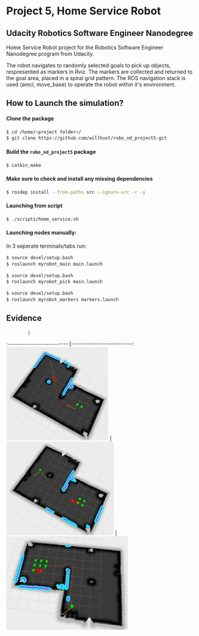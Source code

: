 # Project 5, Home Service Robot
## Udacity Robotics Software Engineer Nanodegree
Home Service Robot project for the Robotics Software Engineer Nanodegree program from Udacity.

The robot navigates to randomly selected goals to pick up objects, respresented as markers in Rviz. The markers are collected and returned to the goal area, placed in a spiral grid pattern.
The ROS navigation stack is used (amcl, move_base) to operate the robot within it's environment. 

## How to Launch the simulation?
#### Clone the package
```sh
$ cd /home/<project folder>/ 
$ git clone https://github.com/willhunt/robo_nd_project5.git
```

#### Build the `robo_nd_project5` package
```sh
$ catkin_make
```

#### Make sure to check and install any missing dependencies
```sh
$ rosdep install --from-paths src --ignore-src -r -y
```

#### Launching from script
```sh
$ ./scripts/home_service.sh
```

#### Launching nodes manually:
In 3 seperate terminals/tabs run:
```sh
$ source devel/setup.bash
$ roslaunch myrobot_main main.launch
```
```sh
$ source devel/setup.bash
$ roslaunch myrobot_pick main.launch
```
```sh
$ source devel/setup.bash
$ roslaunch myrobot_markers markers.launch
```

## Evidence
            |  
:-------------------------:|:-------------------------:
<img src="/media/screenshot1.png" alt="" width="auto" height="250">  |  <img src="/media/screenshot2.png" alt="world image" width="auto" height="250"> |  <img src="/media/screenshot3.png" alt="world image" width="auto" height="250">
